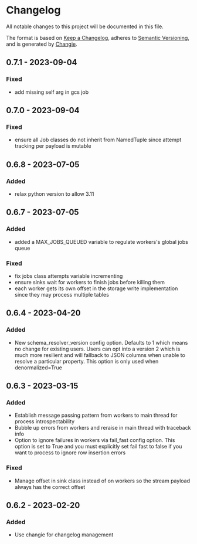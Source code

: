# Changelog
All notable changes to this project will be documented in this file.

The format is based on [Keep a Changelog](https://keepachangelog.com/en/1.0.0/),
adheres to [Semantic Versioning](https://semver.org/spec/v2.0.0.html),
and is generated by [Changie](https://github.com/miniscruff/changie).


## 0.7.1 - 2023-09-04
### Fixed
* add missing self arg in gcs job

## 0.7.0 - 2023-09-04
### Fixed
* ensure all Job classes do not inherit from NamedTuple since attempt tracking per payload is mutable

## 0.6.8 - 2023-07-05
### Added
* relax python version to allow 3.11

## 0.6.7 - 2023-07-05
### Added
* added a MAX_JOBS_QUEUED variable to regulate workers's global jobs queue
### Fixed
* fix jobs class attempts variable incrementing
* ensure sinks wait for workers to finish jobs before killing them
* each worker gets its own offset in the storage write implementation since they may process multiple tables

## 0.6.4 - 2023-04-20
### Added
* New schema_resolver_version config option. Defaults to 1 which means no change for existing users. Users can opt into a version 2 which is much more resilient and will fallback to JSON columns when unable to resolve a particular property. This option is only used when denormalized=True

## 0.6.3 - 2023-03-15
### Added
* Establish message passing pattern from workers to main thread for process introspectability
* Bubble up errors from workers and reraise in main thread with traceback info
* Option to ignore failures in workers via fail_fast config option. This option is set to True and you must explicitly set fail fast to false if you want to process to ignore row insertion errors
### Fixed
* Manage offset in sink class instead of on workers so the stream payload always has the correct offset

## 0.6.2 - 2023-02-20
### Added
* Use changie for changelog management
